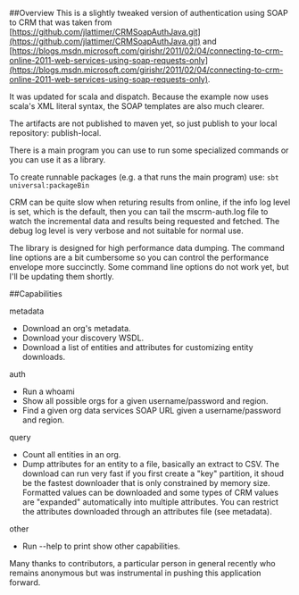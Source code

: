 ##Overview
This is a slightly tweaked version of authentication using SOAP to CRM
that was taken from [https://github.com/jlattimer/CRMSoapAuthJava.git](https://github.com/jlattimer/CRMSoapAuthJava.git)
and [https://blogs.msdn.microsoft.com/girishr/2011/02/04/connecting-to-crm-online-2011-web-services-using-soap-requests-only](https://blogs.msdn.microsoft.com/girishr/2011/02/04/connecting-to-crm-online-2011-web-services-using-soap-requests-only).

It was updated for scala and dispatch. Because the example now uses
scala's XML literal syntax, the SOAP templates are also much clearer.

The artifacts are not published to maven yet, so just publish
to your local repository: publish-local.

There is a main program you can use to run some specialized commands or you can use it as a library.

To create runnable packages (e.g. a that runs the main program) use: `sbt universal:packageBin`

CRM can be quite slow when returing results from online, if the info log level is set,
which is the default, then you can tail the mscrm-auth.log file to watch the incremental
data and results being requested and fetched. The debug log level is very verbose and
not suitable for normal use.

The library is designed for high performance data dumping. The command line
options are a bit cumbersome so you can control the performance envelope more
succinctly. Some command line options do not work yet, but I'll be updating
them shortly.

##Capabilities

metadata
* Download an org's metadata.
* Download your discovery WSDL.
* Download a list of entities and attributes for customizing entity downloads.

auth
* Run a whoami
* Show all possible orgs for a given username/password and region.
* Find a given org data services SOAP URL given a username/password and region.

query
* Count all entities in an org.
* Dump attributes for an entity to a file, basically an extract to CSV. The download can
run very fast if you first create a "key" partition, it shoud be the fastest downloader
that is only constrained by memory size. Formatted values can be downloaded and some
types of CRM values are "expanded" automatically into multiple attributes. You can
restrict the attributes downloaded through an attributes file (see metadata).

other
* Run --help to print show other capabilities.


Many thanks to contributors, a particular person in general recently who remains anonymous
but was instrumental in pushing this application forward.

